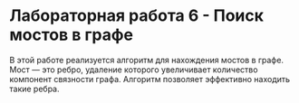 # Лабораторная работа 6 - Поиск мостов в графе
В этой работе реализуется алгоритм для нахождения мостов в графе. Мост — это ребро, удаление которого увеличивает количество компонент связности графа. Алгоритм позволяет эффективно находить такие ребра.